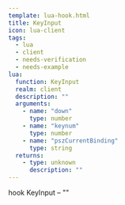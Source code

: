 ```yaml
---
template: lua-hook.html
title: KeyInput
icon: lua-client
tags:
  - lua
  - client
  - needs-verification
  - needs-example
lua:
  function: KeyInput
  realm: client
  description: ""
  arguments:
    - name: "down"
      type: number
    - name: "keynum"
      type: number
    - name: "pszCurrentBinding"
      type: string
  returns:
    - type: unknown
      description: ""
---
```


<div class="lua__search__keywords">
hook KeyInput &#x2013; ""
</div>
